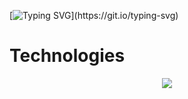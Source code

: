 
[![Typing SVG](https://readme-typing-svg.demolab.com?font=Sans&pause=1000&color=EAC117&width=435&separator=%3C&lines=Hello+World%2C+I+am+%7BCan+Aran%7D;)](https://git.io/typing-svg)





# Technologies

<p align="center">
  <a href="https://skillicons.dev">
    <img src="https://skillicons.dev/icons?i=html,css,bootstrap,javascript,react,nodejs,express,java,spring,mysql,sequelize,mongo,git" />
  </a>
</p>
